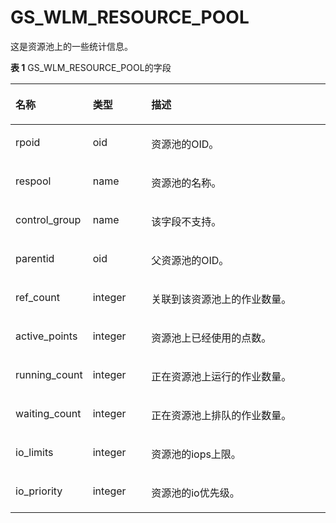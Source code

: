 # GS\_WLM\_RESOURCE\_POOL<a name="ZH-CN_TOPIC_0289900979"></a>

这是资源池上的一些统计信息。

**表 1**  GS\_WLM\_RESOURCE\_POOL的字段

<a name="zh-cn_topic_0283137402_zh-cn_topic_0237122396_table47371447153619"></a>
<table><thead align="left"><tr id="zh-cn_topic_0283137402_zh-cn_topic_0237122396_row2737647133614"><th class="cellrowborder" valign="top" width="21.782178217821784%" id="mcps1.2.4.1.1"><p id="zh-cn_topic_0283137402_zh-cn_topic_0237122396_p1973714474361"><a name="zh-cn_topic_0283137402_zh-cn_topic_0237122396_p1973714474361"></a><a name="zh-cn_topic_0283137402_zh-cn_topic_0237122396_p1973714474361"></a>名称</p>
</th>
<th class="cellrowborder" valign="top" width="18.81188118811881%" id="mcps1.2.4.1.2"><p id="zh-cn_topic_0283137402_zh-cn_topic_0237122396_p173713475362"><a name="zh-cn_topic_0283137402_zh-cn_topic_0237122396_p173713475362"></a><a name="zh-cn_topic_0283137402_zh-cn_topic_0237122396_p173713475362"></a>类型</p>
</th>
<th class="cellrowborder" valign="top" width="59.4059405940594%" id="mcps1.2.4.1.3"><p id="zh-cn_topic_0283137402_zh-cn_topic_0237122396_p1773813479363"><a name="zh-cn_topic_0283137402_zh-cn_topic_0237122396_p1773813479363"></a><a name="zh-cn_topic_0283137402_zh-cn_topic_0237122396_p1773813479363"></a>描述</p>
</th>
</tr>
</thead>
<tbody><tr id="zh-cn_topic_0283137402_zh-cn_topic_0237122396_row197383475366"><td class="cellrowborder" valign="top" width="21.782178217821784%" headers="mcps1.2.4.1.1 "><p id="zh-cn_topic_0283137402_zh-cn_topic_0237122396_p9738134753613"><a name="zh-cn_topic_0283137402_zh-cn_topic_0237122396_p9738134753613"></a><a name="zh-cn_topic_0283137402_zh-cn_topic_0237122396_p9738134753613"></a>rpoid</p>
</td>
<td class="cellrowborder" valign="top" width="18.81188118811881%" headers="mcps1.2.4.1.2 "><p id="zh-cn_topic_0283137402_zh-cn_topic_0237122396_p8739347103614"><a name="zh-cn_topic_0283137402_zh-cn_topic_0237122396_p8739347103614"></a><a name="zh-cn_topic_0283137402_zh-cn_topic_0237122396_p8739347103614"></a>oid</p>
</td>
<td class="cellrowborder" valign="top" width="59.4059405940594%" headers="mcps1.2.4.1.3 "><p id="zh-cn_topic_0283137402_zh-cn_topic_0237122396_p3701161219391"><a name="zh-cn_topic_0283137402_zh-cn_topic_0237122396_p3701161219391"></a><a name="zh-cn_topic_0283137402_zh-cn_topic_0237122396_p3701161219391"></a>资源池的OID。</p>
</td>
</tr>
<tr id="zh-cn_topic_0283137402_zh-cn_topic_0237122396_row47394474362"><td class="cellrowborder" valign="top" width="21.782178217821784%" headers="mcps1.2.4.1.1 "><p id="zh-cn_topic_0283137402_zh-cn_topic_0237122396_p1773914719369"><a name="zh-cn_topic_0283137402_zh-cn_topic_0237122396_p1773914719369"></a><a name="zh-cn_topic_0283137402_zh-cn_topic_0237122396_p1773914719369"></a>respool</p>
</td>
<td class="cellrowborder" valign="top" width="18.81188118811881%" headers="mcps1.2.4.1.2 "><p id="zh-cn_topic_0283137402_zh-cn_topic_0237122396_p1273974733620"><a name="zh-cn_topic_0283137402_zh-cn_topic_0237122396_p1273974733620"></a><a name="zh-cn_topic_0283137402_zh-cn_topic_0237122396_p1273974733620"></a>name</p>
</td>
<td class="cellrowborder" valign="top" width="59.4059405940594%" headers="mcps1.2.4.1.3 "><p id="zh-cn_topic_0283137402_zh-cn_topic_0237122396_p3697412103916"><a name="zh-cn_topic_0283137402_zh-cn_topic_0237122396_p3697412103916"></a><a name="zh-cn_topic_0283137402_zh-cn_topic_0237122396_p3697412103916"></a>资源池的名称。</p>
</td>
</tr>
<tr id="zh-cn_topic_0283137402_zh-cn_topic_0237122396_row574014478368"><td class="cellrowborder" valign="top" width="21.782178217821784%" headers="mcps1.2.4.1.1 "><p id="zh-cn_topic_0283137402_zh-cn_topic_0237122396_p5740184753610"><a name="zh-cn_topic_0283137402_zh-cn_topic_0237122396_p5740184753610"></a><a name="zh-cn_topic_0283137402_zh-cn_topic_0237122396_p5740184753610"></a>control_group</p>
</td>
<td class="cellrowborder" valign="top" width="18.81188118811881%" headers="mcps1.2.4.1.2 "><p id="zh-cn_topic_0283137402_zh-cn_topic_0237122396_p2740104733614"><a name="zh-cn_topic_0283137402_zh-cn_topic_0237122396_p2740104733614"></a><a name="zh-cn_topic_0283137402_zh-cn_topic_0237122396_p2740104733614"></a>name</p>
</td>
<td class="cellrowborder" valign="top" width="59.4059405940594%" headers="mcps1.2.4.1.3 "><p id="zh-cn_topic_0283137402_zh-cn_topic_0237122396_p1969411212390"><a name="zh-cn_topic_0283137402_zh-cn_topic_0237122396_p1969411212390"></a><a name="zh-cn_topic_0283137402_zh-cn_topic_0237122396_p1969411212390"></a>该字段不支持。</p>
</td>
</tr>
<tr id="zh-cn_topic_0283137402_zh-cn_topic_0237122396_row395135215814"><td class="cellrowborder" valign="top" width="21.782178217821784%" headers="mcps1.2.4.1.1 "><p id="zh-cn_topic_0283137402_zh-cn_topic_0237122396_zh-cn_topic_0111176227_p19520161411513"><a name="zh-cn_topic_0283137402_zh-cn_topic_0237122396_zh-cn_topic_0111176227_p19520161411513"></a><a name="zh-cn_topic_0283137402_zh-cn_topic_0237122396_zh-cn_topic_0111176227_p19520161411513"></a>parentid</p>
</td>
<td class="cellrowborder" valign="top" width="18.81188118811881%" headers="mcps1.2.4.1.2 "><p id="zh-cn_topic_0283137402_zh-cn_topic_0237122396_p967041611266"><a name="zh-cn_topic_0283137402_zh-cn_topic_0237122396_p967041611266"></a><a name="zh-cn_topic_0283137402_zh-cn_topic_0237122396_p967041611266"></a>oid</p>
</td>
<td class="cellrowborder" valign="top" width="59.4059405940594%" headers="mcps1.2.4.1.3 "><p id="zh-cn_topic_0283137402_zh-cn_topic_0237122396_p14688212153917"><a name="zh-cn_topic_0283137402_zh-cn_topic_0237122396_p14688212153917"></a><a name="zh-cn_topic_0283137402_zh-cn_topic_0237122396_p14688212153917"></a>父资源池的OID。</p>
</td>
</tr>
<tr id="zh-cn_topic_0283137402_zh-cn_topic_0237122396_row1727316181598"><td class="cellrowborder" valign="top" width="21.782178217821784%" headers="mcps1.2.4.1.1 "><p id="zh-cn_topic_0283137402_zh-cn_topic_0237122396_zh-cn_topic_0111176227_p1052071445117"><a name="zh-cn_topic_0283137402_zh-cn_topic_0237122396_zh-cn_topic_0111176227_p1052071445117"></a><a name="zh-cn_topic_0283137402_zh-cn_topic_0237122396_zh-cn_topic_0111176227_p1052071445117"></a>ref_count</p>
</td>
<td class="cellrowborder" valign="top" width="18.81188118811881%" headers="mcps1.2.4.1.2 "><p id="zh-cn_topic_0283137402_zh-cn_topic_0237122396_p1294341032617"><a name="zh-cn_topic_0283137402_zh-cn_topic_0237122396_p1294341032617"></a><a name="zh-cn_topic_0283137402_zh-cn_topic_0237122396_p1294341032617"></a>integer</p>
</td>
<td class="cellrowborder" valign="top" width="59.4059405940594%" headers="mcps1.2.4.1.3 "><p id="zh-cn_topic_0283137402_zh-cn_topic_0237122396_p1768461213394"><a name="zh-cn_topic_0283137402_zh-cn_topic_0237122396_p1768461213394"></a><a name="zh-cn_topic_0283137402_zh-cn_topic_0237122396_p1768461213394"></a>关联到该资源池上的作业数量。</p>
</td>
</tr>
<tr id="zh-cn_topic_0283137402_zh-cn_topic_0237122396_row66720228911"><td class="cellrowborder" valign="top" width="21.782178217821784%" headers="mcps1.2.4.1.1 "><p id="zh-cn_topic_0283137402_zh-cn_topic_0237122396_zh-cn_topic_0111176227_p752019149519"><a name="zh-cn_topic_0283137402_zh-cn_topic_0237122396_zh-cn_topic_0111176227_p752019149519"></a><a name="zh-cn_topic_0283137402_zh-cn_topic_0237122396_zh-cn_topic_0111176227_p752019149519"></a>active_points</p>
</td>
<td class="cellrowborder" valign="top" width="18.81188118811881%" headers="mcps1.2.4.1.2 "><p id="zh-cn_topic_0283137402_zh-cn_topic_0237122396_p1864199132618"><a name="zh-cn_topic_0283137402_zh-cn_topic_0237122396_p1864199132618"></a><a name="zh-cn_topic_0283137402_zh-cn_topic_0237122396_p1864199132618"></a>integer</p>
</td>
<td class="cellrowborder" valign="top" width="59.4059405940594%" headers="mcps1.2.4.1.3 "><p id="zh-cn_topic_0283137402_zh-cn_topic_0237122396_p46810127397"><a name="zh-cn_topic_0283137402_zh-cn_topic_0237122396_p46810127397"></a><a name="zh-cn_topic_0283137402_zh-cn_topic_0237122396_p46810127397"></a>资源池上已经使用的点数。</p>
</td>
</tr>
<tr id="zh-cn_topic_0283137402_zh-cn_topic_0237122396_row225142616918"><td class="cellrowborder" valign="top" width="21.782178217821784%" headers="mcps1.2.4.1.1 "><p id="zh-cn_topic_0283137402_zh-cn_topic_0237122396_zh-cn_topic_0111176227_p13520181445118"><a name="zh-cn_topic_0283137402_zh-cn_topic_0237122396_zh-cn_topic_0111176227_p13520181445118"></a><a name="zh-cn_topic_0283137402_zh-cn_topic_0237122396_zh-cn_topic_0111176227_p13520181445118"></a>running_count</p>
</td>
<td class="cellrowborder" valign="top" width="18.81188118811881%" headers="mcps1.2.4.1.2 "><p id="zh-cn_topic_0283137402_zh-cn_topic_0237122396_p78491180263"><a name="zh-cn_topic_0283137402_zh-cn_topic_0237122396_p78491180263"></a><a name="zh-cn_topic_0283137402_zh-cn_topic_0237122396_p78491180263"></a>integer</p>
</td>
<td class="cellrowborder" valign="top" width="59.4059405940594%" headers="mcps1.2.4.1.3 "><p id="zh-cn_topic_0283137402_zh-cn_topic_0237122396_p146772126395"><a name="zh-cn_topic_0283137402_zh-cn_topic_0237122396_p146772126395"></a><a name="zh-cn_topic_0283137402_zh-cn_topic_0237122396_p146772126395"></a>正在资源池上运行的作业数量。</p>
</td>
</tr>
<tr id="zh-cn_topic_0283137402_zh-cn_topic_0237122396_row56963309914"><td class="cellrowborder" valign="top" width="21.782178217821784%" headers="mcps1.2.4.1.1 "><p id="zh-cn_topic_0283137402_zh-cn_topic_0237122396_zh-cn_topic_0111176227_p12520111475115"><a name="zh-cn_topic_0283137402_zh-cn_topic_0237122396_zh-cn_topic_0111176227_p12520111475115"></a><a name="zh-cn_topic_0283137402_zh-cn_topic_0237122396_zh-cn_topic_0111176227_p12520111475115"></a>waiting_count</p>
</td>
<td class="cellrowborder" valign="top" width="18.81188118811881%" headers="mcps1.2.4.1.2 "><p id="zh-cn_topic_0283137402_zh-cn_topic_0237122396_p189871974265"><a name="zh-cn_topic_0283137402_zh-cn_topic_0237122396_p189871974265"></a><a name="zh-cn_topic_0283137402_zh-cn_topic_0237122396_p189871974265"></a>integer</p>
</td>
<td class="cellrowborder" valign="top" width="59.4059405940594%" headers="mcps1.2.4.1.3 "><p id="zh-cn_topic_0283137402_zh-cn_topic_0237122396_p196731112163913"><a name="zh-cn_topic_0283137402_zh-cn_topic_0237122396_p196731112163913"></a><a name="zh-cn_topic_0283137402_zh-cn_topic_0237122396_p196731112163913"></a>正在资源池上排队的作业数量。</p>
</td>
</tr>
<tr id="zh-cn_topic_0283137402_zh-cn_topic_0237122396_row762718361997"><td class="cellrowborder" valign="top" width="21.782178217821784%" headers="mcps1.2.4.1.1 "><p id="zh-cn_topic_0283137402_zh-cn_topic_0237122396_zh-cn_topic_0111176227_p6520181475113"><a name="zh-cn_topic_0283137402_zh-cn_topic_0237122396_zh-cn_topic_0111176227_p6520181475113"></a><a name="zh-cn_topic_0283137402_zh-cn_topic_0237122396_zh-cn_topic_0111176227_p6520181475113"></a>io_limits</p>
</td>
<td class="cellrowborder" valign="top" width="18.81188118811881%" headers="mcps1.2.4.1.2 "><p id="zh-cn_topic_0283137402_zh-cn_topic_0237122396_zh-cn_topic_0111176227_p155201314115112"><a name="zh-cn_topic_0283137402_zh-cn_topic_0237122396_zh-cn_topic_0111176227_p155201314115112"></a><a name="zh-cn_topic_0283137402_zh-cn_topic_0237122396_zh-cn_topic_0111176227_p155201314115112"></a>integer</p>
</td>
<td class="cellrowborder" valign="top" width="59.4059405940594%" headers="mcps1.2.4.1.3 "><p id="zh-cn_topic_0283137402_zh-cn_topic_0237122396_p96691512173914"><a name="zh-cn_topic_0283137402_zh-cn_topic_0237122396_p96691512173914"></a><a name="zh-cn_topic_0283137402_zh-cn_topic_0237122396_p96691512173914"></a>资源池的iops上限。</p>
</td>
</tr>
<tr id="zh-cn_topic_0283137402_zh-cn_topic_0237122396_row116261823151015"><td class="cellrowborder" valign="top" width="21.782178217821784%" headers="mcps1.2.4.1.1 "><p id="zh-cn_topic_0283137402_zh-cn_topic_0237122396_p46262023111017"><a name="zh-cn_topic_0283137402_zh-cn_topic_0237122396_p46262023111017"></a><a name="zh-cn_topic_0283137402_zh-cn_topic_0237122396_p46262023111017"></a>io_priority</p>
</td>
<td class="cellrowborder" valign="top" width="18.81188118811881%" headers="mcps1.2.4.1.2 "><p id="zh-cn_topic_0283137402_zh-cn_topic_0237122396_p1962619238109"><a name="zh-cn_topic_0283137402_zh-cn_topic_0237122396_p1962619238109"></a><a name="zh-cn_topic_0283137402_zh-cn_topic_0237122396_p1962619238109"></a>integer</p>
</td>
<td class="cellrowborder" valign="top" width="59.4059405940594%" headers="mcps1.2.4.1.3 "><p id="zh-cn_topic_0283137402_zh-cn_topic_0237122396_p56621912183912"><a name="zh-cn_topic_0283137402_zh-cn_topic_0237122396_p56621912183912"></a><a name="zh-cn_topic_0283137402_zh-cn_topic_0237122396_p56621912183912"></a>资源池的io优先级。</p>
</td>
</tr>
</tbody>
</table>

